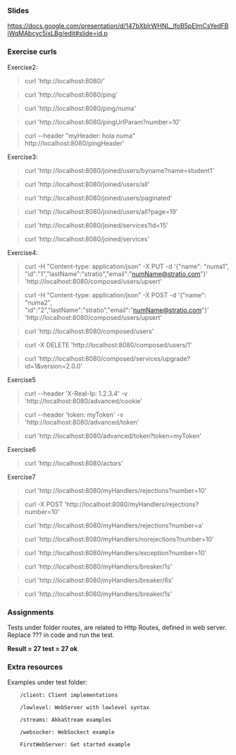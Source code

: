 ### Slides ###

https://docs.google.com/presentation/d/147bXbIrWHNL_lfoB5pEImCsYedFBiWqMAbcyc5ixLBg/edit#slide=id.p

### Exercise curls ###
Exercise2:

>curl 'http://localhost:8080/'

>curl 'http://localhost:8080/ping'

>curl 'http://localhost:8080/ping/numa'

>curl 'http://localhost:8080/pingUrlParam?number=10'

>curl --header "myHeader: hola numa" http://localhost:8080/pingHeader'

Exercise3:

>curl  'http://localhost:8080/joined/users/byname?name=student1'

>curl  'http://localhost:8080/joined/users/all'

>curl  'http://localhost:8080/joined/users/paginated'

>curl  'http://localhost:8080/joined/users/all?page=19'

>curl  'http://localhost:8080/joined/services?id=15'

>curl  'http://localhost:8080/joined/services'

Exercise4:

>curl -H "Content-type: application/json" -X PUT -d '{"name": "numa1", "id":"1","lastName":"stratio","email":"numName@stratio.com"}'  'http://localhost:8080/composed/users/upsert'

>curl -H "Content-type: application/json" -X POST -d '{"name": "numa2", "id":"2","lastName":"stratio","email":"numName@stratio.com"}'  'http://localhost:8080/composed/users/upsert'

>curl 'http://localhost:8080/composed/users'

>curl -X DELETE 'http://localhost:8080/composed/users/1'

>curl  'http://localhost:8080/composed/services/upgrade?id=1&version=2.0.0'

Exercise5

>curl  --header  'X-Real-Ip: 1.2.3.4' -v 'http://localhost:8080/advanced/cookie'

>curl --header 'token: myToken' -v 'http://localhost:8080/advanced/token'

>curl  'http://localhost:8080/advanced/token?token=myToken'

Exercise6

>curl  'http://localhost:8080/actors'

Exercise7

>curl  'http://localhost:8080/myHandlers/rejections?number=10'

>curl -X POST 'http://localhost:8080/myHandlers/rejections?number=10'

>curl 'http://localhost:8080/myHandlers/rejections?number=a'

>curl 'http://localhost:8080/myHandlers/norejections?number=10'

>curl 'http://localhost:8080/myHandlers/exception?number=10'

>curl 'http://localhost:8080/myHandlers/breaker/1s'

>curl 'http://localhost:8080/myHandlers/breaker/6s'

>curl 'http://localhost:8080/myHandlers/breaker/1s'

### Assignments ###

Tests under folder routes, are related to Http Routes, defined in web server. Replace ??? in code
and run the test.

**Result =  27 test = 27 ok** 

### Extra resources ###

Examples under test folder:
        
        /client: Client implementations
        
        /lowlevel: WebServer with lowlevel syntax
        
        /streams: AkkaStream examples
        
        /websocker: WebSockect example
        
        FirstWebServer: Get started example